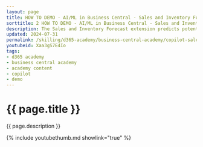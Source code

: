 ```yaml
---
layout: page
title: HOW TO DEMO - AI/ML in Business Central - Sales and Inventory Forecast
sorttitle: 2 HOW TO DEMO - AI/ML in Business Central - Sales and Inventory Forecast
description: The Sales and Inventory Forecast extension predicts potential sales using historical data and gives a clear overview of expected stock-outs. Based on the forecast, the extension helps create replenishment requests to your vendors and saves you time.
updated: 2024-07-31
permalink: /skilling/d365-academy/business-central-academy/copilot-sales-iv-forecast
youtubeid: Xaa3gS7E4Io
tags: 
- d365 academy
- business central academy
- academy content
- copilot
- demo
---
```


# {{ page.title }}

{{ page.description }}

{% include youtubethumb.md showlink="true" %}
